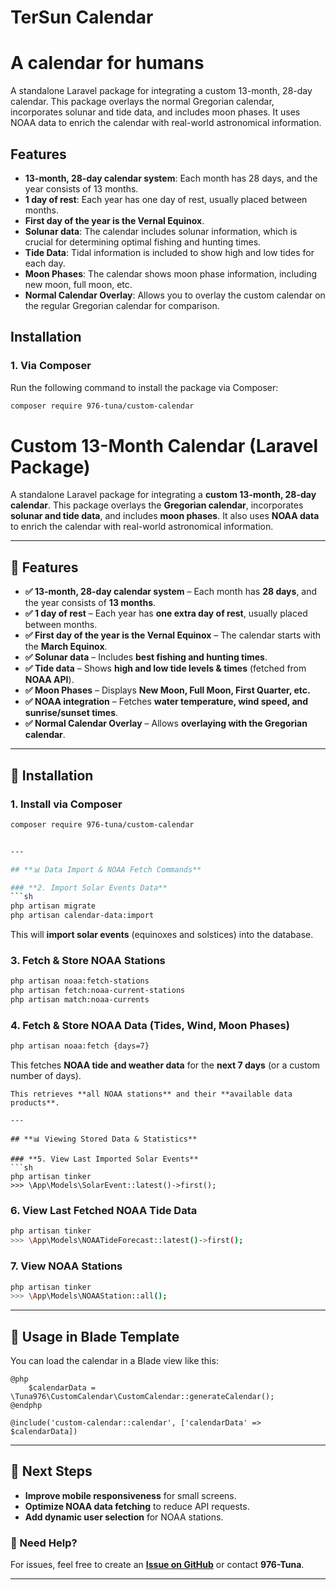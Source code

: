 # TerSun Calendar
# A calendar for humans 

A standalone Laravel package for integrating a custom 13-month, 28-day calendar. This package overlays the normal Gregorian calendar, incorporates solunar and tide data, and includes moon phases. It uses NOAA data to enrich the calendar with real-world astronomical information.

## Features

- **13-month, 28-day calendar system**: Each month has 28 days, and the year consists of 13 months.
- **1 day of rest**: Each year has one day of rest, usually placed between months.
- **First day of the year is the Vernal Equinox**.
- **Solunar data**: The calendar includes solunar information, which is crucial for determining optimal fishing and hunting times.
- **Tide Data**: Tidal information is included to show high and low tides for each day.
- **Moon Phases**: The calendar shows moon phase information, including new moon, full moon, etc.
- **Normal Calendar Overlay**: Allows you to overlay the custom calendar on the regular Gregorian calendar for comparison.

## Installation

### 1. Via Composer

Run the following command to install the package via Composer:

```bash
composer require 976-tuna/custom-calendar
```





# **Custom 13-Month Calendar (Laravel Package)**

A standalone Laravel package for integrating a **custom 13-month, 28-day calendar**. This package overlays the **Gregorian calendar**, incorporates **solunar and tide data**, and includes **moon phases**. It also uses **NOAA data** to enrich the calendar with real-world astronomical information.

---

## **🌟 Features**  

- **✅ 13-month, 28-day calendar system** – Each month has **28 days**, and the year consists of **13 months**.  
- **✅ 1 day of rest** – Each year has **one extra day of rest**, usually placed between months.  
- **✅ First day of the year is the Vernal Equinox** – The calendar starts with the **March Equinox**.  
- **✅ Solunar data** – Includes **best fishing and hunting times**.  
- **✅ Tide data** – Shows **high and low tide levels & times** (fetched from **NOAA API**).  
- **✅ Moon Phases** – Displays **New Moon, Full Moon, First Quarter, etc.**  
- **✅ NOAA integration** – Fetches **water temperature, wind speed, and sunrise/sunset times**.  
- **✅ Normal Calendar Overlay** – Allows **overlaying with the Gregorian calendar**.  

---

## **📀 Installation**  

### **1. Install via Composer**
```sh
composer require 976-tuna/custom-calendar


---

## **📊 Data Import & NOAA Fetch Commands**

### **2. Import Solar Events Data**
```sh
php artisan migrate
php artisan calendar-data:import
```
This will **import solar events** (equinoxes and solstices) into the database.

### **3. Fetch & Store NOAA Stations**
```sh
php artisan noaa:fetch-stations
php artisan fetch:noaa-current-stations
php artisan match:noaa-currents
```
### **4. Fetch & Store NOAA Data (Tides, Wind, Moon Phases)**
```sh
php artisan noaa:fetch {days=7}
```
This fetches **NOAA tide and weather data** for the **next 7 days** (or a custom number of days).


```
This retrieves **all NOAA stations** and their **available data products**.

---

## **📊 Viewing Stored Data & Statistics**

### **5. View Last Imported Solar Events**
```sh
php artisan tinker
>>> \App\Models\SolarEvent::latest()->first();
```

### **6. View Last Fetched NOAA Tide Data**
```sh
php artisan tinker
>>> \App\Models\NOAATideForecast::latest()->first();
```

### **7. View NOAA Stations**
```sh
php artisan tinker
>>> \App\Models\NOAAStation::all();
```

---

## **📅 Usage in Blade Template**
You can load the calendar in a Blade view like this:
```blade
@php
    $calendarData = \Tuna976\CustomCalendar\CustomCalendar::generateCalendar();
@endphp

@include('custom-calendar::calendar', ['calendarData' => $calendarData])
```

---

## **🚀 Next Steps**
- **Improve mobile responsiveness** for small screens.
- **Optimize NOAA data fetching** to reduce API requests.
- **Add dynamic user selection** for NOAA stations.

### **💬 Need Help?**
For issues, feel free to create an **[Issue on GitHub](#)** or contact **976-Tuna**.

---


